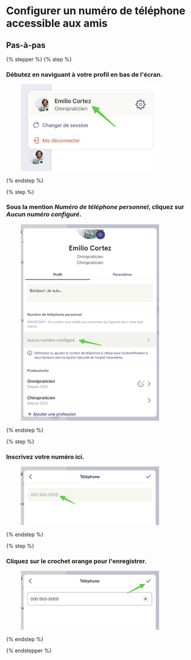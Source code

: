 # Configurer un numéro de téléphone accessible aux amis

## Pas-à-pas

{% stepper %}
{% step %}
### Débutez en naviguant à votre profil en bas de l'écran.

<div align="left"><figure><img src="../../.gitbook/assets/configurer-un-numero-de-telephone-accessible-aux-amis - Step 2.jpeg" alt="" width="375"><figcaption></figcaption></figure></div>
{% endstep %}

{% step %}
### Sous la mention *Numéro de téléphone personnel*, cliquez sur *Aucun numéro configuré*.

<div align="left"><figure><img src="../../.gitbook/assets/configurer-un-numero-de-telephone-accessible-aux-amis - Step 3.jpeg" alt="" width="375"><figcaption></figcaption></figure></div>
{% endstep %}

{% step %}
### Inscrivez votre numéro ici.

<div align="left"><figure><img src="../../.gitbook/assets/configurer-un-numero-de-telephone-accessible-aux-amis - Step 4.jpeg" alt="" width="375"><figcaption></figcaption></figure></div>
{% endstep %}

{% step %}
### Cliquez sur le crochet orange pour l'enregistrer.

<div align="left"><figure><img src="../../.gitbook/assets/configurer-un-numero-de-telephone-accessible-aux-amis - Step 5.jpeg" alt="" width="375"><figcaption></figcaption></figure></div>
{% endstep %}

{% endstepper %}